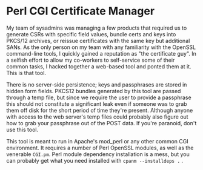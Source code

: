Perl CGI Certificate Manager
============================

My team of sysadmins was managing a few products that required us to generate CSRs with specific field values, bundle certs and keys into PKCS/12 archives, or reissue certificates with the same key but additional SANs. As the only person on my team with any familiarity with the OpenSSL command-line tools, I quickly gained a reputation as "the certificate guy". In a selfish effort to allow my co-workers to self-service some of their common tasks, I hacked together a web-based tool and ponted them at it. This is that tool.

There is no server-side persistence; keys and passphrases are stored in hidden form fields. PKCS12 bundles generated by this tool are passed through a temp file, but since we require the user to provide a passphrase this should not constitute a significant leak even if someone was to grab them off disk for the short period of time they're present. Although anyone with access to the web server's temp files could probably also figure out how to grab your passphrase out of the POST data. If you're paranoid, don't use this tool.

This tool is meant to run in Apache's mod_perl or any other common CGI environment. It requires a number of Perl OpenSSL modules, as well as the venerable `CGI.pm`. Perl module dependency installation is a mess, but you can probably get what you need installed with `cpanm --installdeps .` .

